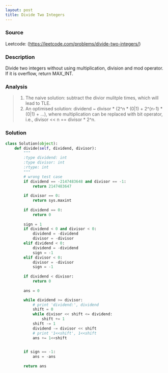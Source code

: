 ```yaml
---
layout: post
title: Divide Two Integers
---
```


### Source
Leetcode: (https://leetcode.com/problems/divide-two-integers/)

### Description
Divide two integers without using multiplication, division and mod operator.  
If it is overflow, return MAX_INT.

### Analysis

> 1. The naive solution: subtract the divior mulitple times, which will lead to TLE.  
> 2. An optimised solution: dividend ~ divisor * (2^n * (0|1) + 2^(n-1) * (0|1) + ...), where multiplication can be replaced with bit operator, i.e., divisor << n == divisor * 2^n.


### Solution
```python
class Solution(object):
    def divide(self, dividend, divisor):
        """
        :type dividend: int
        :type divisor: int
        :rtype: int
        """
        # wrong test case
        if dividend == -2147483648 and divisor == -1:
            return 2147483647
        
        if divisor == 0:
            return sys.maxint
        
        if dividend == 0:
            return 0
        
        sign = 1
        if dividend < 0 and divisor < 0:
            dividend = -dividend
            divisor = -divisor
        elif dividend < 0:
            dividend = -dividend
            sign = -1
        elif divisor < 0:
            divisor = -divisor
            sign = -1
        
        if dividend < divisor:
            return 0
        
        ans = 0

        while dividend >= divisor:
            # print 'dividend:', dividend
            shift = 0
            while divisor << shift <= dividend:
                shift += 1
            shift -= 1
            dividend -= divisor << shift
            # print '1<<shift', 1<<shift
            ans += 1<<shift

            
        if sign == -1:
            ans = -ans
            
        return ans
```
